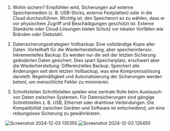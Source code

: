 1. Wohin sichern?
Empfohlen wird, Sicherungen auf externe Speichermedien (z. B. USB-Sticks, externe Festplatten) oder in die Cloud durchzuführen.
Wichtig ist, den Speicherort so zu wählen, dass er vor physischem Zugriff und Beschädigungen geschützt ist.
Externe Standorte oder Cloud-Lösungen bieten Schutz vor lokalen Vorfällen wie Bränden oder Diebstahl.

2. Datensicherungsstrategien
Vollbackup: Eine vollständige Kopie aller Daten. Vorteilhaft für die Wiederherstellung, aber speicherintensiv.
Inkrementelles Backup: Es werden nur die seit der letzten Sicherung geänderten Daten gesichert. Dies spart Speicherplatz, erschwert aber die Wiederherstellung.
Differenzielles Backup: Speichert alle Änderungen seit dem letzten Vollbackup, was eine Kompromisslösung darstellt.
Regelmäßigkeit und Automatisierung der Sicherungen werden betont, um menschliche Fehler zu minimieren.

3. Schnittstellen
Schnittstellen spielen eine zentrale Rolle beim Austausch von Daten zwischen Systemen.
Für Datensicherungen sind gängige Schnittstellen z. B. USB, Ethernet oder drahtlose Verbindungen.
Die Kompatibilität zwischen Geräten und Software ist entscheidend, um eine reibungslose Sicherung zu gewährleisten.



![Screenshot 2024-12-03 135355](https://github.com/user-attachments/assets/4d356f74-8693-42e3-8838-5e4d51e68b3f)
![Screenshot 2024-12-03 135450](https://github.com/user-attachments/assets/57e4b94d-a40a-42ea-a088-6e3d5c2ce826)
